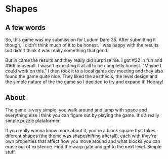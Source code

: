 # Shapes

## A few words

So, this game was my submission for Ludum Dare 35. After submitting it though, I didn't think much of it to be honest. I was happy with the results but didn't think it was really something that good.

But in came the results and they really did surprise me. I got #32 in fun and #166 in overall. I wasn't expecting it at all to be completly honest. "Maybe I could work on this." I then took it to a local game dev meeting and they also found the game quite nice. They liked the aesthecis, the level design and the simple nature of the the game so I decided to try and expand it! Hooray!

## About

The game is very simple. you walk around and jump with space and everything else I think you can figure out by playing the game. It's a really simple puzzle plataformer.

If you really wanna know more about it, you're a black square that takes diferent shapes (the theme was shapeshifting afterall), each with they're own properties that affect how you move around and what blocks you can erase out of existence. Find the warp gate and get to the next level. Simple stuff.
